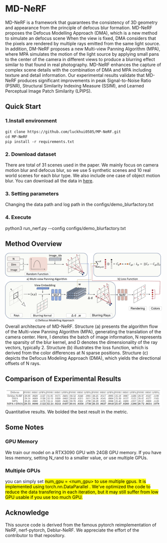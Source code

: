# MD-NeRF
MD-NeRF is a framework that guarantees the consistency of 3D geometry and appearance from the principle of defocus blur formation. MD-NeRF proposes the Defocus Modelling Approach (DMA), which is a new method to simulate an defocus scene When the view is fixed, DMA considers that the pixels are rendered by multiple rays emitted from the same light source. In addition, DM-NeRF proposes a new Multi-view Panning Algorithm (MPA), where MPA simulates the motion of the light source by applying small pans to the center of the camera in different views to produce a blurring effect similar to that found in real photography. MD-NeRF enhances the capture of complex scene details with the combination of DMA and MPA including texture and detail information. Our experimental results validate that MD-NeRF produces significant improvements in peak Signal-to-Noise Ratio (PSNR), Structural Similarity Indexing Measure (SSIM), and Learned Perceptual Image Patch Similarity (LPIPS).
## Quick Start
### 1.Install environment
```
git clone https://github.com/luckhui0505/MP-NeRF.git
cd MP-NeRF
pip install -r requirements.txt
```
### 2. Download dataset
There are total of 31 scenes used in the paper. We mainly focus on camera motion blur and defocus blur, so we use 5 synthetic scenes and 10 real world scenes for each blur type. We also include one case of object motion blur. You can download all the data in [here](https://hkustconnect-my.sharepoint.com/personal/lmaag_connect_ust_hk/_layouts/15/onedrive.aspx?id=%2Fpersonal%2Flmaag%5Fconnect%5Fust%5Fhk%2FDocuments%2Fshare%2FCVPR2022%2Fdeblurnerf%5Fdataset&ga=1).
### 3. Setting parameters
Changing the data path and log path in the configs/demo_blurfactory.txt
### 4. Execute
python3 run_nerf.py --config configs/demo_blurfactory.txt
## Method Overview
![image](https://github.com/luckhui0505/MD-NeRF/blob/master/framework.jpg) 
Overall architecture of MD-NeRF. Structure (a) presents the algorithm flow of the Multi-view Panning Algorithm (MPA), generating the translation of the camera center. Here, I denotes the batch of image information, N represents the sparsity of the blur kernel, and D denotes the dimensionality of the ray vectors, typically 2. Structure (b) illustrates the loss function, which is derived from the color differences at N sparse positions. Structure (c) depicts the Defocus Modeling Approach (DMA), which yields the directional offsets of N rays.
## Comparison of Experimental Results
![image](https://github.com/luckhui0505/MD-NeRF/blob/master/result.png) 
Quantitative results. We bolded the best result in the metric.
## Some Notes
### GPU Memory
We train our model on a RTX3090 GPU with 24GB GPU memory. If you have less memory, setting N_rand to a smaller value, or use multiple GPUs.
### Multiple GPUs
you can simply set <mark> num_gpu = <num_gpu> <mark> to use multiple gpus. It is implemented using <mark> torch.nn.DataParallel <mark>. We've optimized the code to reduce the data transfering in each iteration, but it may still suffer from low GPU usable if you use too much GPU.
## Acknowledge
This source code is derived from the famous pytorch reimplementation of NeRF, nerf-pytorch, Deblur-NeRF. We appreciate the effort of the contributor to that repository.


